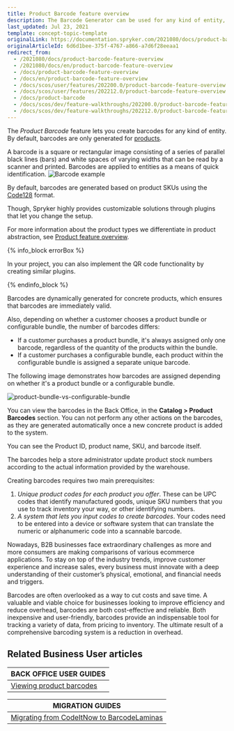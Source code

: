 ```yaml
---
title: Product Barcode feature overview
description: The Barcode Generator can be used for any kind of entity, and by default, we provide a solution for products.
last_updated: Jul 23, 2021
template: concept-topic-template
originalLink: https://documentation.spryker.com/2021080/docs/product-barcode-feature-overview
originalArticleId: 6d6d1bee-375f-4767-a866-a7d6f28eeaa1
redirect_from:
  - /2021080/docs/product-barcode-feature-overview
  - /2021080/docs/en/product-barcode-feature-overview
  - /docs/product-barcode-feature-overview
  - /docs/en/product-barcode-feature-overview
  - /docs/scos/user/features/202200.0/product-barcode-feature-overview.html
  - /docs/scos/user/features/202212.0/product-barcode-feature-overview.html
  - /docs/product-barcode
  - /docs/scos/dev/feature-walkthroughs/202200.0/product-barcode-feature-walkthrough.html
  - /docs/scos/dev/feature-walkthroughs/202212.0/product-barcode-feature-walkthrough.html
---
```


The *Product Barcode* feature lets you create barcodes for any kind of entity. By default, barcodes are only generated for [products](/docs/pbc/all/product-information-management/{{page.version}}/product-feature-overview/product-feature-overview.html).

A barcode is a square or rectangular image consisting of a series of parallel black lines (bars) and white spaces of varying widths that can be read by a scanner and printed. Barcodes are applied to entities as a means of quick identification.
![Barcode example](https://spryker.s3.eu-central-1.amazonaws.com/docs/Features/Product+Management/Barcode+Generator/Barcode+Generator+Feature+Overview/barcode.png)

By default, barcodes are generated based on product SKUs using the [Code128](https://en.wikipedia.org/wiki/Code_128) format.

Though, Spryker highly provides customizable solutions through plugins that let you change the setup.

For more information about the product types we differentiate in product abstraction, see [Product feature overview](/docs/pbc/all/product-information-management/{{page.version}}/product-feature-overview/product-feature-overview.html).

{% info_block errorBox %}

In your project, you can also implement the QR code functionality by creating similar plugins.

{% endinfo_block %}

Barcodes are dynamically generated for concrete products, which ensures that barcodes are immediately valid.

Also, depending on whether a customer chooses a product bundle or configurable bundle, the number of barcodes differs:
* If a customer purchases a product bundle, it's always assigned only one barcode, regardless of the quantity of the products within the bundle.
* If a customer purchases a configurable bundle, each product within the configurable bundle is assigned a separate unique barcode.

The following image demonstrates how barcodes are assigned depending on whether it's a product bundle or a configurable bundle.

![product-bundle-vs-configurable-bundle](https://spryker.s3.eu-central-1.amazonaws.com/docs/scos/user/features/product-barcode-feature-overview/product-bundle-versus-configurable-bundle.png)

You can view the barcodes in the Back Office, in the **Catalog&nbsp;<span aria-label="and then">></span> Product Barcodes** section. You can not perform any other actions on the barcodes, as they are generated automatically once a new concrete product is added to the system.

You can see the Product ID, product name, SKU, and barcode itself.

The barcodes help a store administrator update product stock numbers according to the actual information provided by the warehouse.

Creating barcodes requires two main prerequisites:

1. *Unique product codes for each product you offer*. These can be UPC codes that identify manufactured goods, unique SKU numbers that you use to track inventory your way, or other identifying numbers.
2. *A system that lets you input codes to create barcodes*. Your codes need to be entered into a device or software system that can translate the numeric or alphanumeric code into a scannable barcode.

Nowadays, B2B businesses face extraordinary challenges as more and more consumers are making comparisons of various ecommerce applications. To stay on top of the industry trends, improve customer experience and increase sales, every business must innovate with a deep understanding of their customer’s physical, emotional, and financial needs and triggers.

Barcodes are often overlooked as a way to cut costs and save time. A valuable and viable choice for businesses looking to improve efficiency and reduce overhead, barcodes are both cost-effective and reliable. Both inexpensive and user-friendly, barcodes provide an indispensable tool for tracking a variety of data, from pricing to inventory. The ultimate result of a comprehensive barcoding system is a reduction in overhead.

## Related Business User articles

|BACK OFFICE USER GUIDES|
|---|
| [Viewing product barcodes](/docs/pbc/all/product-information-management/{{page.version}}/manage-in-the-back-office/view-product-barcodes.html)  |

| MIGRATION GUIDES|
|---------|
| [Migrating from CodeItNow to BarcodeLaminas](/docs/pbc/all/product-information-management/{{page.version}}/install-and-upgrade/upgrade-modules/replace-the-codeitnow-with-the-barcodelaminas-module.html) |

